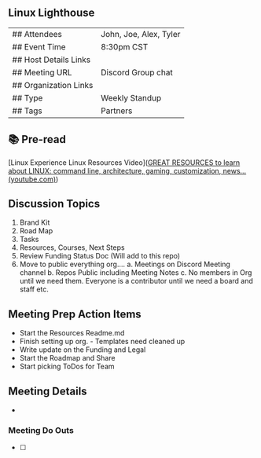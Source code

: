 ## Linux Lighthouse

|                       |                        |
| --------------------- | ---------------------- |
| ## Attendees          | John, Joe, Alex, Tyler |
| ## Event Time         | 8:30pm CST             |
| ## Host Details Links |                        |
| ## Meeting URL        | Discord Group chat     |
| ## Organization Links |                        |
| ## Type               | Weekly Standup         |
| ## Tags               | Partners               |

## 📚 Pre-read
[Linux Experience Linux Resources Video]([GREAT RESOURCES to learn about LINUX: command line, architecture, gaming, customization, news... (youtube.com)](https://www.youtube.com/watch?v=JoaIoctknLk))


## Discussion Topics
  1. Brand Kit
  2. Road Map
  3. Tasks
  4. Resources, Courses, Next Steps
  5. Review Funding Status Doc (Will add to this repo)
  6. Move to public everything org....
    a. Meetings on Discord Meeting channel
    b. Repos Public including Meeting Notes
    c. No members in Org until we need them. Everyone is a contributor until we need a board and staff etc. 

## Meeting Prep Action Items
- Start the Resources Readme.md
- Finish setting up org. - Templates need cleaned up
- Write update on the Funding and Legal
- Start the Roadmap and Share
- Start picking ToDos for Team

## Meeting Details
- 

### Meeting Do Outs
- [ ] 